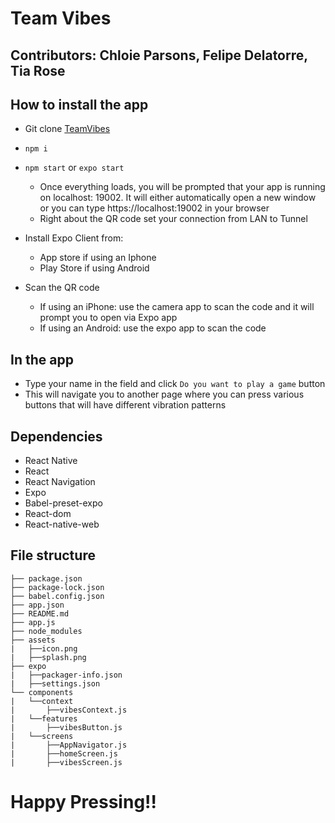 # Team Vibes
## Contributors: Chloie Parsons, Felipe Delatorre, Tia Rose

## How to install the app

* Git clone [TeamVibes](https://github.com/401-advanced-javascript-felipe/context-react-native-app)
* `npm i`
* `npm start` or `expo start`
    * Once everything loads, you will be prompted that your app is running on localhost: 19002. It will either automatically open a new window or you can type https://localhost:19002 in your browser
    * Right about the QR code set your connection from LAN to Tunnel

* Install Expo Client from:
    * App store if using an Iphone
    * Play Store if using Android


* Scan the QR code
    * If using an iPhone: use the camera app to scan the code and it will prompt you to open via Expo app
    * If using an Android: use the expo app to scan the code


## In the app

* Type your name in the field and click `Do you want to play a game` button
* This will navigate you to another page where you can press various buttons that will have different vibration patterns

## Dependencies
* React Native
* React 
* React Navigation
* Expo
* Babel-preset-expo
* React-dom
* React-native-web


## File structure
```
├── package.json
├── package-lock.json
├── babel.config.json
├── app.json
├── README.md
├── app.js
├── node_modules
├── assets
|   ├──icon.png
|   ├──splash.png
├── expo
|   ├──packager-info.json
|   ├──settings.json
└── components
|   └──context
|       ├──vibesContext.js
|   └──features
|       ├──vibesButton.js
|   └──screens
|       ├──AppNavigator.js
|       ├──homeScreen.js
|       ├──vibesScreen.js
```


# Happy Pressing!!
